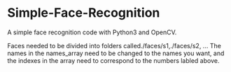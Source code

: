 # Simple-Face-Recognition
A simple face recognition code with Python3 and OpenCV.

Faces needed to be divided into folders called./faces/s1,./faces/s2, ...
The names in the names_array need to be changed to the names you want, and the indexes in the array need to correspond to the numbers labled above. 
